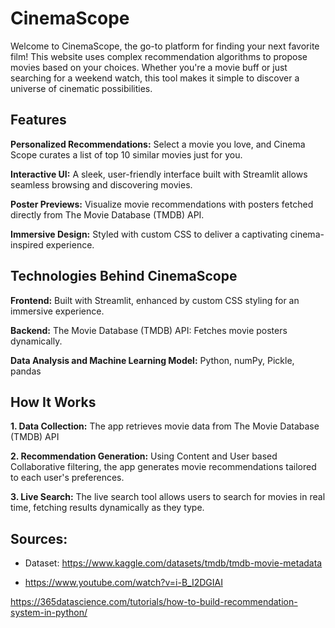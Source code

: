 # CinemaScope
Welcome to CinemaScope, the go-to platform for finding your next favorite film! This website uses complex recommendation algorithms to propose movies based on your choices. Whether you're a movie buff or just searching for a weekend watch, this tool makes it simple to discover a universe of cinematic possibilities.



**Features**
---------------------------------------------------------------------------------------------------------------------------------------------------------------------------------------------------------------
**Personalized Recommendations:** Select a movie you love, and Cinema Scope curates a list of top 10 similar movies just for you.

**Interactive UI:** A sleek, user-friendly interface built with Streamlit allows seamless browsing and discovering movies.

**Poster Previews:** Visualize movie recommendations with posters fetched directly from The Movie Database (TMDB) API.

**Immersive Design:** Styled with custom CSS to deliver a captivating cinema-inspired experience.

Technologies Behind CinemaScope
---------------------------------------------------------------------------------------------------------------------------------------------------------------------------------------------------------------
**Frontend:** Built with Streamlit, enhanced by custom CSS styling for an immersive experience.

**Backend:** The Movie Database (TMDB) API: Fetches movie posters dynamically.

**Data Analysis and Machine Learning Model:** Python, numPy, Pickle, pandas

How It Works
---------------------------------------------------------------------------------------------------------------------------------------------------------------------------------------------------------------
**1. Data Collection:** The app retrieves movie data from The Movie Database (TMDB) API

**2. Recommendation Generation:** Using Content and User based Collaborative filtering, the app generates movie recommendations tailored to each user's preferences.

**3. Live Search:** The live search tool allows users to search for movies in real time, fetching results dynamically as they type.

Sources:
---------------------------------------------------------------------------------------------------------------------------------------------------------------------------------------------------------------

- Dataset: https://www.kaggle.com/datasets/tmdb/tmdb-movie-metadata

- https://www.youtube.com/watch?v=i-B_I2DGIAI

https://365datascience.com/tutorials/how-to-build-recommendation-system-in-python/
